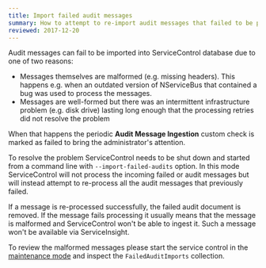 ```yaml
---
title: Import failed audit messages
summary: How to attempt to re-import audit messages that failed to be processed
reviewed: 2017-12-20
---
```


Audit messages can fail to be imported into ServiceControl database due to one of two reasons:
 * Messages themselves are malformed (e.g. missing headers). This happens e.g. when an outdated version of NServiceBus that contained a bug was used to process the messages.
 * Messages are well-formed but there was an intermittent infrastructure problem (e.g. disk drive) lasting long enough that the processing retries did not resolve the problem

When that happens the periodic **Audit Message Ingestion** custom check is marked as failed to bring the administrator's attention.

To resolve the problem ServiceControl needs to be shut down and started from a command line with `--import-failed-audits` option. In this mode ServiceControl will not process the incoming failed or audit messages but will instead attempt to re-process all the audit messages that previously failed.

If a message is re-processed successfully, the failed audit document is removed. If the message fails processing it usually means that the message is malformed and ServiceControl won't be able to ingest it. Such a message won't be available via ServiceInsight.

To review the malformed messages please start the service control in the [maintenance mode](/servicecontrol/use-ravendb-studio.md) and inspect the `FailedAuditImports` collection.